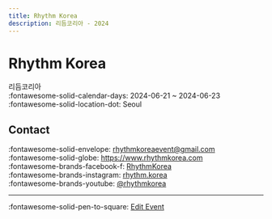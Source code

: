 ```yaml
---
title: Rhythm Korea
description: 리듬코리아 - 2024
---
```


# Rhythm Korea 

리듬코리아  
:fontawesome-solid-calendar-days: 2024-06-21 ~ 2024-06-23  
:fontawesome-solid-location-dot: Seoul  


## Contact

:fontawesome-solid-envelope: <rhythmkoreaevent@gmail.com>  
:fontawesome-solid-globe: <https://www.rhythmkorea.com>  
:fontawesome-brands-facebook-f: [RhythmKorea](https://www.facebook.com/RhythmKorea)  
:fontawesome-brands-instagram: [rhythm.korea](http://instagram.com/rhythm.korea)  
:fontawesome-brands-youtube: [@rhythmkorea](https://youtube.com/@rhythmkorea)  

---

:fontawesome-solid-pen-to-square: [Edit Event](https://github.com/swingdance/events/issues/new?assignees=&labels=update+event&projects=&template=03-update_entity.yml&title=Update%20Event%3A%202024%2Fko_KR%20%E2%80%A2%20Rhythm%20Korea&region=ko_KR&year=2024&id=rhythm-korea-2024&name=Rhythm%20Korea&org_id=)

